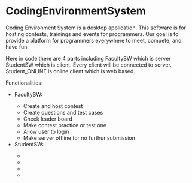# CodingEnvironmentSystem

Coding Environment System is a desktop application. This software is for hosting contests, trainings and events for programmers. Our goal is to provide a platform for programmers everywhere to meet, compete, and have fun. 

Here in code there are 4 parts including FacultySW which is server StudentSW which is client. Every client will be connected to server. Student_ONLINE is online client which is web based.

Functionalities:
<ul>
<li>FacultySW:</li>
<ul>
<li>Create and host contest</li>
<li>Create questions and test cases</li>
<li>Check leader board</li>
<li>Make contest practice or test one</li>
<li>Allow user to login</li>
<li>Make server offline for no furthur submission</li>
</ul>
<li>StudentSW:</li>
<ul>
<li></li>
<li></li>
<li></li>
<li></li>
</ul>

